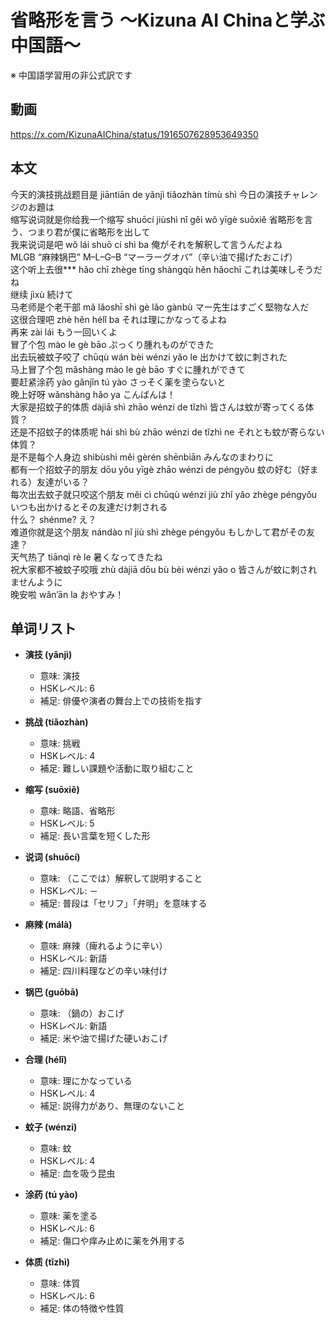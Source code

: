 # 省略形を言う 〜Kizuna AI Chinaと学ぶ中国語〜
※ 中国語学習用の非公式訳です

## 動画
https://x.com/KizunaAIChina/status/1916507628953649350

## 本文

今天的演技挑战题目是 jiāntiān de yǎnjì tiǎozhàn tímù shì 今日の演技チャレンジのお題は  
缩写说词就是你给我一个缩写 shuōcí jiùshì nǐ gěi wǒ yīgè suōxiě 省略形を言う、つまり君が僕に省略形を出して  
我来说词是吧 wǒ lái shuō cí shì ba 俺がそれを解釈して言うんだよね  
MLGB “麻辣锅巴” M–L–G–B “マーラーグオバ”（辛い油で揚げたおこげ）  
这个听上去很*** hǎo chī  zhège tīng shàngqù hěn hǎochī これは美味しそうだね  
继续 jìxù 続けて  
马老师是个老干部 mǎ lǎoshī shì gè lǎo gànbù マー先生はすごく堅物な人だ  
这很合理吧 zhè hěn hélǐ ba それは理にかなってるよね  
再来 zài lái もう一回いくよ  
冒了个包 mào le gè bāo ぷっくり腫れものができた  
出去玩被蚊子咬了 chūqù wán bèi wénzi yǎo le 出かけて蚊に刺された  
马上冒了个包 mǎshàng mào le gè bāo すぐに腫れができて  
要赶紧涂药 yào gǎnjǐn tú yào さっそく薬を塗らないと  
晚上好呀 wǎnshàng hǎo ya こんばんは！  
大家是招蚊子的体质 dàjiā shì zhāo wénzi de tǐzhì 皆さんは蚊が寄ってくる体質？  
还是不招蚊子的体质呢 hái shì bù zhāo wénzi de tǐzhì ne それとも蚊が寄らない体質？  
是不是每个人身边 shìbùshì měi gèrén shēnbiān みんなのまわりに  
都有一个招蚊子的朋友 dōu yǒu yīgè zhāo wénzi de péngyǒu 蚊の好む（好まれる）友達がいる？  
每次出去蚊子就只咬这个朋友 měi cì chūqù wénzi jiù zhǐ yǎo zhège péngyǒu いつも出かけるとその友達だけ刺される  
什么？ shénme? え？  
难道你就是这个朋友 nándào nǐ jiù shì zhège péngyǒu もしかして君がその友達？  
天气热了 tiānqì rè le 暑くなってきたね  
祝大家都不被蚊子咬哦 zhù dàjiā dōu bù bèi wénzi yǎo o 皆さんが蚊に刺されませんように  
晚安啦 wǎn’ān la おやすみ！  

## 单词リスト

* **演技 (yǎnjì)**  
  - 意味: 演技  
  - HSKレベル: 6  
  - 補足: 俳優や演者の舞台上での技術を指す

* **挑战 (tiǎozhàn)**  
  - 意味: 挑戦  
  - HSKレベル: 4  
  - 補足: 難しい課題や活動に取り組むこと

* **缩写 (suōxiě)**  
  - 意味: 略語、省略形  
  - HSKレベル: 5  
  - 補足: 長い言葉を短くした形

* **说词 (shuōcí)**  
  - 意味: （ここでは）解釈して説明すること  
  - HSKレベル: －  
  - 補足: 普段は「セリフ」「弁明」を意味する

* **麻辣 (málà)**  
  - 意味: 麻辣（痺れるように辛い）  
  - HSKレベル: 新語  
  - 補足: 四川料理などの辛い味付け

* **锅巴 (guōbā)**  
  - 意味: （鍋の）おこげ  
  - HSKレベル: 新語  
  - 補足: 米や油で揚げた硬いおこげ

* **合理 (hélǐ)**  
  - 意味: 理にかなっている  
  - HSKレベル: 4  
  - 補足: 説得力があり、無理のないこと

* **蚊子 (wénzi)**  
  - 意味: 蚊  
  - HSKレベル: 4  
  - 補足: 血を吸う昆虫

* **涂药 (tú yào)**  
  - 意味: 薬を塗る  
  - HSKレベル: 6  
  - 補足: 傷口や痒み止めに薬を外用する

* **体质 (tǐzhì)**  
  - 意味: 体質  
  - HSKレベル: 6  
  - 補足: 体の特徴や性質

